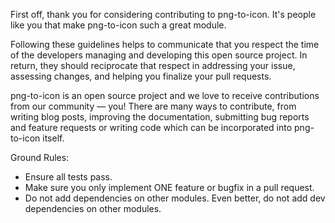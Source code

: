 First off, thank you for considering contributing to png-to-icon. It's people like you that make png-to-icon such a great module.

Following these guidelines helps to communicate that you respect the time of the developers managing and developing this open source project. In return, they should reciprocate that respect in addressing your issue, assessing changes, and helping you finalize your pull requests.

png-to-icon is an open source project and we love to receive contributions from our community — you! There are many ways to contribute, from writing blog posts, improving the documentation, submitting bug reports and feature requests or writing code which can be incorporated into png-to-icon itself.

Ground Rules:
- Ensure all tests pass.
- Make sure you only implement ONE feature or bugfix in a pull request.
- Do not add dependencies on other modules. Even better, do not add dev dependencies on other modules.
